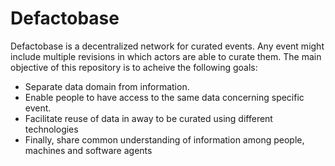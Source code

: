 # Defactobase

Defactobase is a decentralized network for curated events. Any event might include multiple revisions in which actors are able to curate them. The main objective of this repository is to acheive the following goals:

- Separate data domain from information.
- Enable people to have access to the same data concerning specific event.
- Facilitate reuse of data in away to be curated using different technologies
- Finally, share common understanding of information among people, machines and software agents 
